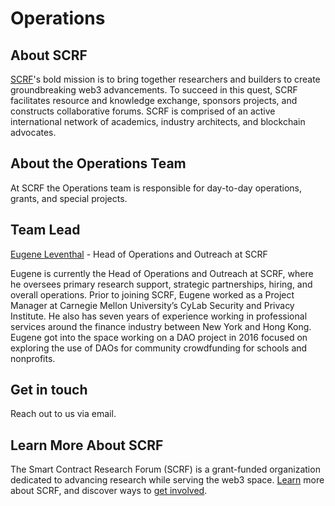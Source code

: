 # Operations
## About SCRF

[SCRF](https://www.smartcontractresearch.org/)'s bold mission is to bring together researchers and builders to create groundbreaking web3 advancements. To succeed in this quest, SCRF facilitates resource and knowledge exchange, sponsors projects, and constructs collaborative forums. SCRF is comprised of an active international network of academics, industry architects, and blockchain advocates.

## About the Operations Team
At SCRF the Operations team is responsible for day-to-day operations, grants, and special projects.

## Team Lead

[Eugene Leventhal](https://www.linkedin.com/in/eugene-leventhal/) - Head of Operations and Outreach at SCRF

Eugene is currently the Head of Operations and Outreach at SCRF, where he oversees primary research support, strategic partnerships, hiring, and overall operations. Prior to joining SCRF, Eugene worked as a Project Manager at Carnegie Mellon University’s CyLab Security and Privacy Institute. He also has seven years of experience working in professional services around the finance industry between New York and Hong Kong. Eugene got into the space working on a DAO project in 2016 focused on exploring the use of DAOs for community crowdfunding for schools and nonprofits. 

## Get in touch

Reach out to us via email. 

## Learn More About SCRF

The Smart Contract Research Forum (SCRF) is a grant-funded organization dedicated to advancing research while serving the web3 space. [Learn](https://github.com/smartcontractresearchforum/docs) more about SCRF, and discover ways to [get involved](https://github.com/smartcontractresearchforum/docs/blob/main/en/content_connecting_with_scrf.md).
